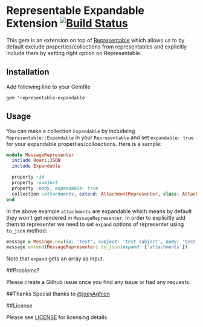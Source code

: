 # Representable Expandable Extension [![Build Status](https://travis-ci.org/ashkan18/representable-expandable.svg?branch=master)](https://travis-ci.org/ashkan18/representable-expandable)

This gem is an extension on top of [Representable](https://github.com/apotonick/representable) which allows us to by default exclude properties/collections from representables and explicitly include them by setting right option on Representable. 

## Installation
Add following line to your Gemfile

```
gem 'representable-expandable'
```

## Usage
You can make a collection `Expandable` by includeing `Representable::Expandable` in your `Representable` and set `expandable: true` for your expandable properties/colloections. Here is a sample:

```ruby
module MessageRepresenter
  include Roar::JSON
  include Expandable

  property :id
  property :subject
  property :body, expandable: true
  collection :attachments, extend: AttachmentRepresenter, class: Attachment, expandable: true
end
```

In the above example `attachments` are expandable which means by default they won't get rendered in `MessageRepresenter`. In order to explicitly add them to representer we need to set `expand` options of representer using `to_json` method:

```ruby
message = Message.new(id: 'test', subject: 'test subject', body: 'test body', attachments: ['1', '2'])
message.extend(MessageRepresenter).to_json(expand: ['attachments'])
```
Note that `expand` gets an array as input.


##Problems?

Please create a Github issue once you find any issue or had any requests.

##Thanks
Special thanks to [@joeyAghion](https://github.com/joeyAghion) 

##License

Please see [LICENSE](LICENSE) for licensing details.
